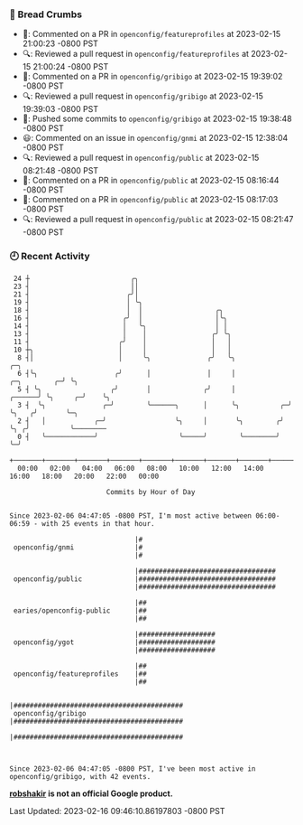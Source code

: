 ### 🍞 Bread Crumbs

 * 💬: Commented on a PR in  `openconfig/featureprofiles` at 2023-02-15 21:00:23 -0800 PST
 * 🔍: Reviewed a pull request in  `openconfig/featureprofiles` at 2023-02-15 21:00:24 -0800 PST
 * 💬: Commented on a PR in  `openconfig/gribigo` at 2023-02-15 19:39:02 -0800 PST
 * 🔍: Reviewed a pull request in  `openconfig/gribigo` at 2023-02-15 19:39:03 -0800 PST
 * 🚢: Pushed some commits to `openconfig/gribigo` at 2023-02-15 19:38:48 -0800 PST
 * 😃: Commented on an issue in `openconfig/gnmi` at 2023-02-15 12:38:04 -0800 PST
 * 🔍: Reviewed a pull request in  `openconfig/public` at 2023-02-15 08:21:48 -0800 PST
 * 💬: Commented on a PR in  `openconfig/public` at 2023-02-15 08:16:44 -0800 PST
 * 💬: Commented on a PR in  `openconfig/public` at 2023-02-15 08:17:03 -0800 PST
 * 🔍: Reviewed a pull request in  `openconfig/public` at 2023-02-15 08:21:47 -0800 PST

### 🕘 Recent Activity
```
 24 ┼                         ╭╮
 23 ┤                         ││
 21 ┤                        ╭╯│
 19 ┤                        │ ╰╮
 18 ┤                        │  │                  ╭╮
 16 ┤                       ╭╯  │                  │╰╮
 14 ┤                       │   ╰╮                 │ │
 13 ┤                       │    │                ╭╯ ╰╮
 11 ┤                      ╭╯    │                │   │
 10 ┼╮                     │     │                │   │
  8 ┤│                     │     ╰╮              ╭╯   ╰╮                                 ╭─╮
  6 ┤╰╮                   ╭╯      │              │     │                    ╭─╮        ╭─╯ ╰╮
  5 ┤ ╰╮                 ╭╯       │             ╭╯     │             ╭──────╯ ╰╮     ╭─╯    ╰╮
  3 ┤  ╰╮              ╭─╯        ╰──────╮      │      ╰╮          ╭─╯         ╰╮   ╭╯       ╰─╮
  2 ┤   │            ╭─╯                 ╰╮     │       ╰╮        ╭╯            ╰╮ ╭╯          ╰────────
  0 ┤   ╰────────────╯                    ╰─────╯        ╰────────╯              ╰─╯
    +───────+───────+───────+───────+───────+───────+───────+───────+───────+───────+───────+───────+────
  00:00   02:00   04:00   06:00   08:00   10:00   12:00   14:00   16:00   18:00   20:00   22:00   00:00   

						Commits by Hour of Day


Since 2023-02-06 04:47:05 -0800 PST, I'm most active between 06:00-06:59 - with 25 events in that hour.

```



```
                               |#
 openconfig/gnmi               |#
                               |#

                               |##################################
 openconfig/public             |##################################
                               |##################################

                               |##
 earies/openconfig-public      |##
                               |##

                               |###################
 openconfig/ygot               |###################
                               |###################

                               |##
 openconfig/featureprofiles    |##
                               |##

                               |##########################################
 openconfig/gribigo            |##########################################
                               |##########################################



Since 2023-02-06 04:47:05 -0800 PST, I've been most active in openconfig/gribigo, with 42 events.

```
**[robshakir](mailto:robjs@google.com) is not an official Google product.**  


Last Updated: 2023-02-16 09:46:10.86197803 -0800 PST
